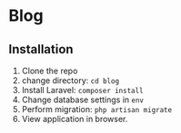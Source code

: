 # Blog

## Installation

1. Clone the repo
2. change directory: `cd blog`
3. Install Laravel: `composer install `
4. Change database settings in `env`
5. Perform migration: `php artisan migrate`
6. View application in browser.